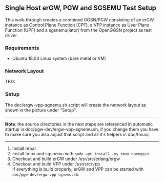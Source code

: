 ## Single Host erGW, PGW and SGSEMU Test Setup

This walk-through creates a combined GGSN/PGW consisting of an erGW instance as
Control Plane Function (CPF), a VPP instance as User Plane Function (UPF) and
a sgsnemu(lator) from the OpenGGSN project as test driver.

### Requirements

* Ubuntu 18.04 Linux system (bare metal or VM)

### Network Layout


TBD:

### Setup


The doc/ergw-vpp-sgnemu.sh script will create the network layout as shown in
the picture under "Setup".

_____________________________________________________________________________________
**Note**: the source directories in the next steps are referenced in automatic startup
	  in doc/pgw-dev/ergw-vpp-sgnemu.sh, if you change them you have to make sure you also
	  adjust that script and all it's helpers in doc/tmux/.
_____________________________________________________________________________________

1. Install rebar
2. Install tmux and sgsnemu with ```sudo apt install -yy tmux openggsn```
2. Checkout and build erGW under /usr/src/erlang/ergw
3. Checkout and build VPP under /usr/src/vpp  
     If everything is build properly, erGW and VPP can be started with ```doc/pgw-dev/ergw-vpp-sgnemu.sh```.
